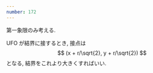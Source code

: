 ```yaml
---
number: 172
---
```

第一象限のみ考える.

UFO が結界に接するとき, 接点は $$ (x + r/\sqrt{2}, y + r/\sqrt{2}) $$ となる, 結界をこれより大きくすればいい.
